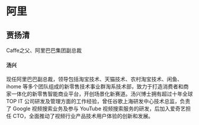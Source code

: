 # 阿里

## 贾扬清

Caffe之父、阿里巴巴集团副总裁



#### 汤兴

现任阿里巴巴副总裁，领导包括淘宝技术、天猫技术、农村淘宝技术、闲鱼、ihome 等多个团队组成的新零售技术事业群淘系技术部，致力于打造消费者和商家一体化的新零售智能商业平台，开创场景化新赛道。汤兴博士拥有超过十年全球 TOP IT 公司研发及管理方面的工作经验，曾任谷歌上海研发中心技术总监，负责了 Google 视频搜索业务及参与 YouTube 视频搜索服务的研发，后加入爱奇艺担任 CTO，全面推动了视频行业产品技术用户体验的创新和发展。








